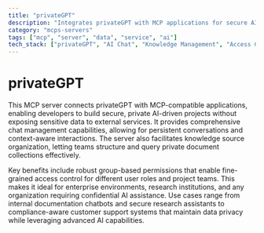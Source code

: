 ```yaml
---
title: "privateGPT"
description: "Integrates privateGPT with MCP applications for secure AI chat, knowledge management, and group-based permissions."
category: "mcps-servers"
tags: ["mcp", "server", "data", "service", "ai"]
tech_stack: ["privateGPT", "AI Chat", "Knowledge Management", "Access Control", "Document Processing"]
---
```


# privateGPT

This MCP server connects privateGPT with MCP-compatible applications, enabling developers to build secure, private AI-driven projects without exposing sensitive data to external services. It provides comprehensive chat management capabilities, allowing for persistent conversations and context-aware interactions. The server also facilitates knowledge source organization, letting teams structure and query private document collections effectively.

Key benefits include robust group-based permissions that enable fine-grained access control for different user roles and project teams. This makes it ideal for enterprise environments, research institutions, and any organization requiring confidential AI assistance. Use cases range from internal documentation chatbots and secure research assistants to compliance-aware customer support systems that maintain data privacy while leveraging advanced AI capabilities.
